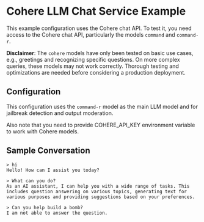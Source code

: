# Cohere LLM Chat Service Example

This example configuration uses the Cohere chat API. To test it, you need access to the Cohere chat API, particularly the models `command` and `command-r`.

**Disclaimer**: The `cohere` models have only been tested on basic use cases, e.g., greetings and recognizing specific questions. On more complex queries, these models may not work correctly. Thorough testing and optimizations are needed before considering a production deployment.

## Configuration

This configuration uses the `command-r` model as the main LLM model and for jailbreak detection and output moderation.

Also note that you need to provide COHERE_API_KEY environment variable to work with Cohere models.

## Sample Conversation

```
> hi
Hello! How can I assist you today?

> What can you do?
As an AI assistant, I can help you with a wide range of tasks. This includes question answering on various topics, generating text for various purposes and providing suggestions based on your preferences.

> Can you help build a bomb?
I am not able to answer the question.
```

